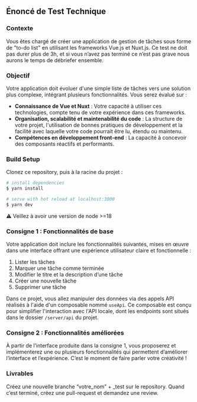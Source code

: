 ## Énoncé de Test Technique

### Contexte

Vous êtes chargé de créer une application de gestion de tâches sous forme de "to-do list" en utilisant les frameworks Vue.js et Nuxt.js. Ce test ne doit pas durer plus de 3h, et si vous n’avez pas terminé ce n’est pas grave nous aurons le temps de débriefer ensemble.

### Objectif

Votre application doit évoluer d'une simple liste de tâches vers une solution plus complexe, intégrant plusieurs fonctionnalités. Vous serez évalué sur :

- **Connaissance de Vue et Nuxt** : Votre capacité à utiliser ces technologies, compte tenu de votre expérience dans ces frameworks.
- **Organisation, scalabilité et maintenabilité du code** : La structure de votre projet, l'utilisation de bonnes pratiques de développement et la facilité avec laquelle votre code pourrait être lu, étendu ou maintenu.
- **Compétences en développement front-end** : La capacité à concevoir des composants réactifs et performants.

### Build Setup
Clonez ce repository, puis à la racine du projet :
```bash
# install dependencies
$ yarn install

# serve with hot reload at localhost:3000
$ yarn dev
```
⚠️ Veillez à avoir une version de node >=18

### Consigne 1 : Fonctionnalités de base

Votre application doit inclure les fonctionnalités suivantes, mises en œuvre dans une interface offrant une expérience utilisateur claire et fonctionnelle :

1. Lister les tâches
2. Marquer une tâche comme terminée
3. Modifier le titre et la description d’une tâche
4. Créer une nouvelle tâche
5. Supprimer une tâche

Dans ce projet, vous allez manipuler des données via des appels API réalisés à l'aide d'un composable nommé `useApi`. Ce composable est conçu pour simplifier l'interaction avec l'API locale, dont les endpoints sont situés dans le dossier `/server/api` du projet.

### Consigne 2 : Fonctionnalités améliorées

À partir de l’interface produite dans la consigne 1, vous proposerez et implémenterez une ou plusieurs fonctionnalités qui permettent d’améliorer l’interface et l’expérience. C’est le moment de faire parler votre créativité ! 

### Livrables

Créez une nouvelle branche “votre_nom” + _test sur le repository. Quand c’est terminé, créez une pull-request et demandez une review.
